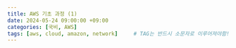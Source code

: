 ```yaml
---
title: AWS 기초 과정 (1)
date: 2024-05-24 09:00:00 +09:00
categories: [국비, AWS]
tags: [aws, cloud, amazon, network]		# TAG는 반드시 소문자로 이루어져야함!
---
```

